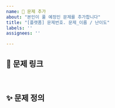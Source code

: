 ```yaml
---
name: 🚀 문제 추가
about: "본인이 풀 예정인 문제를 추가합니다"
title: "[플랫폼] 문제번호. 문제_이름 / 난이도"
labels: ''
assignees: ''

---
```


<!--
✅ 제목 : [플랫폼] 문제_이름 / 난이도
     ☑ [BOJ] : 백준
     ☑ [PGS] : 프로그래머스
     ☑ [CFS] : 코드포스
     ☑ [LCE] : 리트코드
     ☑ [ETC] : 그 외 사이트
ex) [BOJ] 트리의 순회 / Gold 2

✅ 라벨 : 알고리즘 분류
ex) 트리, 분할 정복, 재귀

⭐없는 라벨은 새로 등록해 주세요!⭐
-->

## 🔗 문제 링크

<br>

## ✨ 문제 정의

